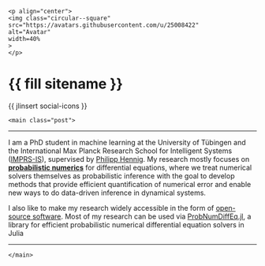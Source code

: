 
~~~
<p align="center">
<img class="circular--square"
src="https://avatars.githubusercontent.com/u/25008422"
alt="Avatar"
width=40%
>
</p>
~~~

# {{ fill sitename }}
{{ jlinsert social-icons }}


~~~
<main class="post">
~~~

---

I am a PhD student in machine learning at the University of Tübingen and the International Max Planck Research School for Intelligent Systems ([IMPRS-IS](https://imprs.is.mpg.de/)), supervised by [Philipp Hennig](https://uni-tuebingen.de/en/fakultaeten/mathematisch-naturwissenschaftliche-fakultaet/fachbereiche/informatik/lehrstuehle/methoden-des-maschinellen-lernens/personen/philipp-hennig/).
My research mostly focuses on [**probabilistic numerics**](https://www.probabilistic-numerics.org/) for differential equations,
where we treat numerical solvers themselves as probabilistic inference
with the goal to develop methods that provide efficient quantification of numerical error and enable new ways to do data-driven inference in dynamical systems.

I also like to make my research widely accessible in the form of [open-source software](/code/).
Most of my research can be used via
[ProbNumDiffEq.jl](https://github.com/nathanaelbosch/ProbNumDiffEq.jl),
a library for efficient probabilistic numerical differential equation solvers in Julia

---


~~~
</main>
~~~

